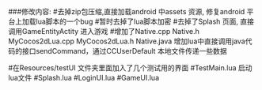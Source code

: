 ###修改内容:
#去掉zip包压缩,直接加载android 中assets 资源, 修复android 平台上加载lua脚本的一个bug 
#暂时去掉了lua脚本加密
#去掉了Splash 页面, 直接调用GameEntityActity 进入游戏
#增加了Native.cpp Native.h MyCocos2dLua.cpp MyCocos2dLua.h Native.java 增加lua中直接调用java代码的接口sendCommand，通过CCUserDefault 本地文件传递一些数据

#在Resources/testUI 文件夹里面加入了几个测试用的界面
#TestMain.lua 启动lua文件
#Splash.lua
#LoginUI.lua
#GameUI.lua
